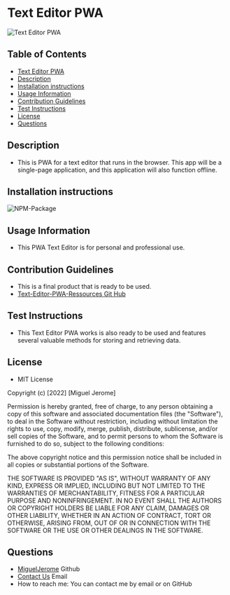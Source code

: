 # Text Editor PWA
![Text Editor PWA]() 

## Table of Contents
* [Text Editor PWA](#Text-Editor-PWA)
* [Description](#Description)
* [Installation instructions](#Installation-instructions)
* [Usage Information](#Usage-Information)
* [Contribution Guidelines](#Contribution-Guidelines)
* [Test Instructions](#Test-Instructions)
* [License](#License)
* [Questions](#Questions)

## Description
* This is PWA for a text editor that runs in the browser. This app will be a single-page application, and this application will also function offline.

## Installation instructions
![NPM-Package]() 


## Usage Information
* This PWA Text Editor is for personal and professional use.

## Contribution Guidelines
* This is a final product that is ready to be used.
* [Text-Editor-PWA-Ressources Git Hub](https://github.com/MiguelJerome/Social-Network-Api)

## Test Instructions
* This Text Editor PWA works is also ready to be used and features several valuable methods for storing and retrieving data.


## License
* MIT License

Copyright (c) [2022] [Miguel Jerome]

Permission is hereby granted, free of charge, to any person obtaining a copy
of this software and associated documentation files (the "Software"), to deal
in the Software without restriction, including without limitation the rights
to use, copy, modify, merge, publish, distribute, sublicense, and/or sell
copies of the Software, and to permit persons to whom the Software is
furnished to do so, subject to the following conditions:

The above copyright notice and this permission notice shall be included in all
copies or substantial portions of the Software.

THE SOFTWARE IS PROVIDED "AS IS", WITHOUT WARRANTY OF ANY KIND, EXPRESS OR
IMPLIED, INCLUDING BUT NOT LIMITED TO THE WARRANTIES OF MERCHANTABILITY,
FITNESS FOR A PARTICULAR PURPOSE AND NONINFRINGEMENT. IN NO EVENT SHALL THE
AUTHORS OR COPYRIGHT HOLDERS BE LIABLE FOR ANY CLAIM, DAMAGES OR OTHER
LIABILITY, WHETHER IN AN ACTION OF CONTRACT, TORT OR OTHERWISE, ARISING FROM,
OUT OF OR IN CONNECTION WITH THE SOFTWARE OR THE USE OR OTHER DEALINGS IN THE
SOFTWARE.

## Questions
* [MiguelJerome](https://github.com/MiguelJerome/) Github
* [Contact Us](mailto:2001326@collegelacite.ca) Email
* How to reach me: You can contact me by email or on GitHub